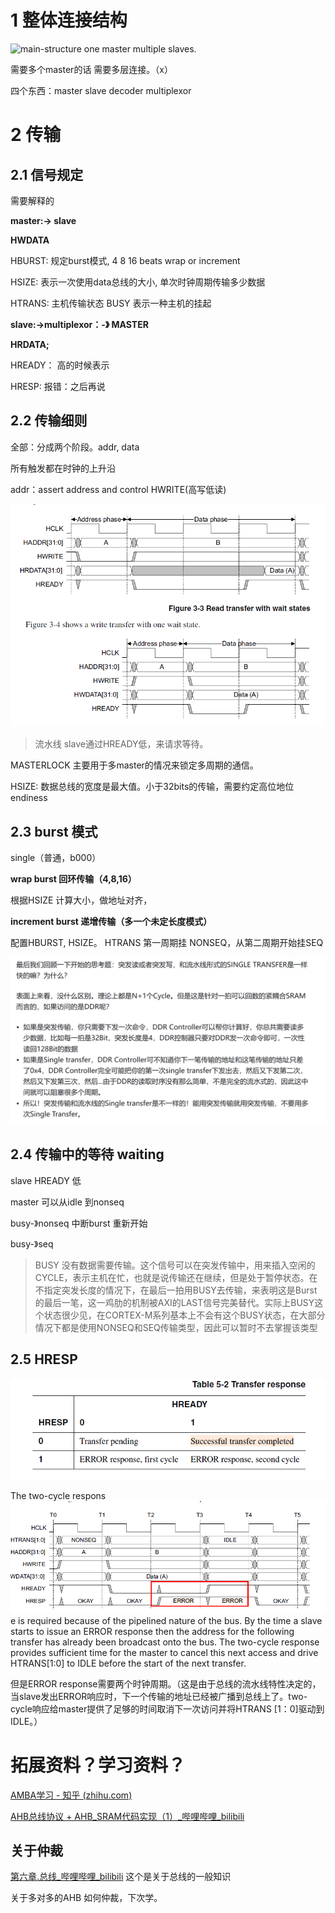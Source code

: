 # 1 整体连接结构

![main-structure](main-structure.png)
one master multiple slaves. 

需要多个master的话 需要多层连接。（x）

四个东西：master slave decoder multiplexor


# 2 传输

## 2.1 信号规定

需要解释的

**master:-> slave**

**HWDATA**

HBURST: 规定burst模式, 4 8 16 beats wrap or increment

HSIZE: 表示一次使用data总线的大小, 单次时钟周期传输多少数据

HTRANS: 主机传输状态 BUSY 表示一种主机的挂起


**slave:->multiplexor：-》 MASTER**

**HRDATA;**

HREADY： 高的时候表示

HRESP: 报错：之后再说

## 2.2 传输细则

全部：分成两个阶段。addr, data 

所有触发都在时钟的上升沿

addr：assert address and control HWRITE(高写低读)

![read-write](image/read-write.png)


>流水线
slave通过HREADY低，来请求等待。

MASTERLOCK 主要用于多master的情况来锁定多周期的通信。

HSIZE: 数据总线的宽度是最大值。小于32bits的传输，需要约定高位地位 endiness


## 2.3 burst 模式

single（普通，b000）

**wrap burst 回环传输（4,8,16）**

根据HSIZE 计算大小，做地址对齐，

**increment burst 递增传输（多一个未定长度模式）**


配置HBURST, HSIZE。 HTRANS 第一周期挂 NONSEQ，从第二周期开始挂SEQ

![burst](image\burst.png)


## 2.4 传输中的等待 waiting

slave  HREADY 低 

master 可以从idle 到nonseq

busy-》nonseq 中断burst 重新开始

busy-》seq

>BUSY
>没有数据需要传输。这个信号可以在突发传输中，用来插入空闲的CYCLE，表示主机在忙，也就是说传输还在继续，但是处于暂停状态。在不指定突发长度的情况下，在最后一拍用BUSY去传输，来表明这是Burst的最后一笔，这一鸡肋的机制被AXI的LAST信号完美替代。实际上BUSY这个状态很少见，在CORTEX-M系列基本上不会有这个BUSY状态，在大部分情况下都是使用NONSEQ和SEQ传输类型，因此可以暂时不去掌握该类型
>

## 2.5 HRESP

![hresp](image\hresp.png)



The two-cycle respons![hresp-signal](image/hresp-signal.png)e is required because of the pipelined nature of the bus. By the time a slave starts to issue an ERROR response then the address for the following transfer has already been broadcast onto the bus. The two-cycle response provides sufficient time for the master to cancel this next access and drive HTRANS[1:0] to IDLE before the start of the next transfer.

但是ERROR response需要两个时钟周期。（这是由于总线的流水线特性决定的，当slave发出ERROR响应时，下一个传输的地址已经被广播到总线上了。two-cycle响应给master提供了足够的时间取消下一次访问并将HTRANS [1：0]驱动到IDLE。）




# 拓展资料？学习资料？

[AMBA学习 - 知乎 (zhihu.com)](https://www.zhihu.com/column/c_1663245806869291008)

[AHB总线协议 + AHB_SRAM代码实现（1）_哔哩哔哩_bilibili](https://www.bilibili.com/video/BV1rN41187EE/)


## 关于仲裁

[第六章.总线_哔哩哔哩_bilibili](https://www.bilibili.com/video/BV1wR4y1S7bB/) 这个是关于总线的一般知识

关于多对多的AHB  如何仲裁，下次学。

